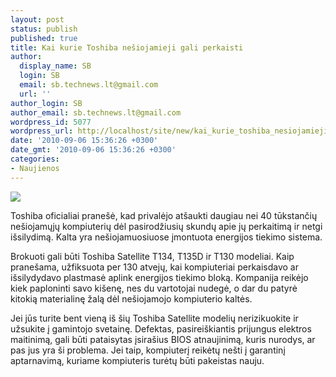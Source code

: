 ```yaml
---
layout: post
status: publish
published: true
title: Kai kurie Toshiba nešiojamieji gali perkaisti
author:
  display_name: SB
  login: SB
  email: sb.technews.lt@gmail.com
  url: ''
author_login: SB
author_email: sb.technews.lt@gmail.com
wordpress_id: 5077
wordpress_url: http://localhost/site/new/kai_kurie_toshiba_nesiojamieji_gali_perkaisti/
date: '2010-09-06 15:36:26 +0300'
date_gmt: '2010-09-06 15:36:26 +0300'
categories:
- Naujienos
---
```

<div class="imgright"><img src="http://www.part.lt/img/576c3b7d8ae3d5341faf2f914ca6fcea257.jpg"  /></div>
<p>Toshiba oficialiai pranešė, kad privalėjo atšaukti daugiau nei 40 tūkstančių nešiojamųjų kompiuterių dėl pasirodžiusių skundų apie jų perkaitimą ir netgi išsilydimą. Kalta yra nešiojamuosiuose įmontuota energijos tiekimo sistema.</p>
<p>Brokuoti gali būti Toshiba Satellite T134, T135D ir T130 modeliai. Kaip pranešama, užfiksuota per 130 atvejų, kai kompiuteriai perkaisdavo ar išsilydydavo plastmasė aplink energijos tiekimo bloką. Kompanija reikėjo kiek paploninti savo kišenę, nes du vartotojai nudegė, o dar du patyrė kitokią materialinę žalą dėl nešiojamojo kompiuterio kaltės.</p>
<p>Jei jūs turite bent vieną iš šių Toshiba Satellite modelių nerizikuokite ir užsukite į gamintojo svetainę. Defektas, pasireiškiantis prijungus elektros maitinimą, gali būti pataisytas įsirašius BIOS atnaujinimą, kuris nurodys, ar pas jus yra ši problema. Jei taip, kompiuterį reikėtų nešti į garantinį aptarnavimą, kuriame kompiuteris turėtų būti pakeistas nauju.<br /></p>
